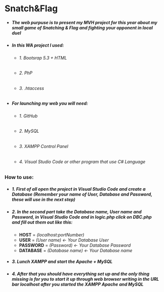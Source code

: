 # **Snatch&Flag**
- ##### The web purpuse is to present my **MVH** project for this year about my small game of **Snatching & Flag** and fighting your opponent in local duel
- ##### In this **WA** project I used: 
    - ###### *1. Bootsrap 5.3 + HTML*
    - ###### *2. PhP*
    - ###### *3. .htaccess*
- ##### For launching my web you will need:
    - ###### *1. GitHub*
    - ###### *2. MySQL*
    - ###### *3. XAMPP Control Panel*
    - ###### *4. Visual Studio Code or other program that use C# Language*
### How to use:
- ##### 1. First of all open the project in Visual Studio Code and create a Database *(Remember your name of User, Database and Password, these will use in the next step)*
- ##### 2. In the second part take the **Database name, User name** and **Password**, in **Visual Studio Code** and in **logic.php** click on **DBC.php** and fill out them out like this: 
    - **HOST** = *(localhost:portNumber)* 
    - **USER** = *(User name) <- Your Database User*  
    - **PASSWORD** = *(Password) <- Your Database Password* 
    - **DATABASE** = *(Database name) <- Your Database name*
- ##### 3. Lunch **XAMPP** and start the **Apache + MySQL**
- ##### 4. After that you should have everything set up and the only thing missing is for you to start it up through web browser writing in the URL bar localhost after you started the **XAMPP** **Apache** and **MySQL**
